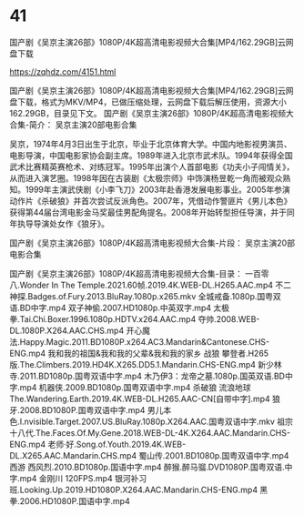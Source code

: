 # 41
国产剧《吴京主演26部》1080P/4K超高清电影视频大合集[MP4/162.29GB]云网盘下载

https://zqhdz.com/4151.html

国产剧《吴京主演26部》1080P/4K超高清电影视频大合集[MP4/162.29GB]云网盘下载，格式为MKV/MP4，已做压缩处理，云网盘下载后解压使用，资源大小162.29GB，目录见下文。
国产剧《吴京主演26部》1080P/4K超高清电影视频大合集-简介：
吴京主演20部电影合集

吴京，1974年4月3日出生于北京，毕业于北京体育大学。中国内地影视男演员、电影导演，中国电影家协会副主席。1989年进入北京市武术队。1994年获得全国武术比赛精英赛枪术、对练冠军。1995年出演个人首部电影《功夫小子闯情关》，从而进入演艺圈。1998年因在古装剧《太极宗师》中饰演杨昱乾一角而被观众熟知。1999年主演武侠剧《小李飞刀》2003年赴香港发展电影事业。2005年参演动作片《杀破狼》并首次尝试反派角色。2007年，凭借动作警匪片《男儿本色》获得第44届台湾电影金马奖最佳男配角提名。2008年开始转型担任导演，并于同年执导导演处女作《狼牙》。

国产剧《吴京主演26部》1080P/4K超高清电影视频大合集-片段：
吴京主演20部电影合集

国产剧《吴京主演26部》1080P/4K超高清电影视频大合集-目录：
一百零八.Wonder In The Temple.2021.60帧.2019.4K.WEB-DL.H265.AAC.mp4
不二神探.Badges.of.Fury.2013.BluRay.1080p.x265.mkv
全城戒备.1080p.国粤双语.BD中字.mp4
双子神偷.2007.HD1080p.中英双字.mp4
太极拳.Tai.Chi.Boxer.1996.1080p.HDTV.x264.AAC.mp4
夺帅.2008.WEB-DL.1080P.X264.AAC.CHS.mp4
开心魔法.Happy.Magic.2011.BD1080P.x264.AC3.Mandarin&Cantonese.CHS-ENG.mp4
我和我的祖国&我和我的父辈&我和我的家乡
战狼
攀登者.H265版.The.Climbers.2019.HD4K.X265.DD5.1.Mandarin.CHS-ENG.mp4
新少林寺.2011.BD1080p.国粤双语中字.mp4
木乃伊3：龙帝之墓.1080p.国英双语.BD中字.mp4
机器侠.2009.BD1080p.国粤双语中字.mp4
杀破狼
流浪地球The.Wandering.Earth.2019.4K.WEB-DL.H265.AAC-CN[自带中字].mp4
狼牙.2008.BD1080P.国粤双语中字.mp4
男儿本色.I.nvisible.Target.2007.US.BluRay.1080p.X264.AAC.国粤双语中字.mkv
祖宗十八代.The.Faces.Of.My.Gene.2018.WEB-DL-4K.X264.AAC.Mandarin.CHS-ENG.mp4
老师·好.Song.of.Youth.2019.4K.WEB-DL.X265.AAC.Mandarin.CHS.mp4
蜀山传.2001.BD1080p.国粤双语中字.mp4
西游
西风烈.2010.BD1080p.国语中字.mp4
醉猴.醉马骝.DVD1080P.国粤双语.中字.mp4
金刚川 120FPS.mp4
银河补习班.Looking.Up.2019.HD1080P.X264.AAC.Mandarin.CHS-ENG.mp4
黑拳.2006.HD1080P.国语中字.mp4

